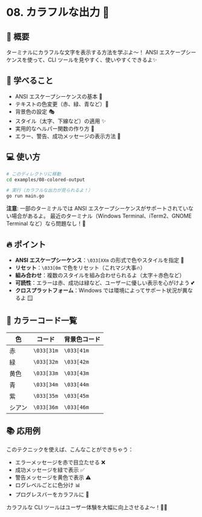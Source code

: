 # 08. カラフルな出力 🌈

## 📖 概要

ターミナルにカラフルな文字を表示する方法を学ぶよ〜！
ANSI エスケープシーケンスを使って、CLI ツールを見やすく、使いやすくできるよ✨

## 🎯 学べること

- ANSI エスケープシーケンスの基本 📝
- テキストの色変更（赤、緑、青など）🎨
- 背景色の設定 🎭
- スタイル（太字、下線など）の適用 ✨
- 実用的なヘルパー関数の作り方 💼
- エラー、警告、成功メッセージの表示方法 📢

## 💻 使い方

```bash
# このディレクトリに移動
cd examples/08-colored-output

# 実行（カラフルな出力が見られるよ！）
go run main.go
```

**注意**: 一部のターミナルでは ANSI エスケープシーケンスがサポートされていない場合があるよ。
最近のターミナル（Windows Terminal、iTerm2、GNOME Terminal など）なら問題なし！🎉

## 🔥 ポイント

- **ANSI エスケープシーケンス**：`\033[XXm` の形式で色やスタイルを指定 📌
- **リセット**：`\033[0m` で色をリセット（これマジ大事🔥）
- **組み合わせ**：複数のスタイルを組み合わせられるよ（太字＋赤色など）
- **可読性**：エラーは赤、成功は緑など、ユーザーに優しい表示を心がけよう 💕
- **クロスプラットフォーム**：Windows では環境によってサポート状況が異なるよ 🪟

## 🎨 カラーコード一覧

| 色 | コード | 背景色コード |
|---|---|---|
| 赤 | `\033[31m` | `\033[41m` |
| 緑 | `\033[32m` | `\033[42m` |
| 黄色 | `\033[33m` | `\033[43m` |
| 青 | `\033[34m` | `\033[44m` |
| 紫 | `\033[35m` | `\033[45m` |
| シアン | `\033[36m` | `\033[46m` |

## 📚 応用例

このテクニックを使えば、こんなことができちゃう：

- エラーメッセージを赤で目立たせる ❌
- 成功メッセージを緑で表示 ✅
- 警告メッセージを黄色で表示 ⚠️
- ログレベルごとに色分け 📊
- プログレスバーをカラフルに 🎨

カラフルな CLI ツールはユーザー体験を大幅に向上させるよ〜！💪✨
